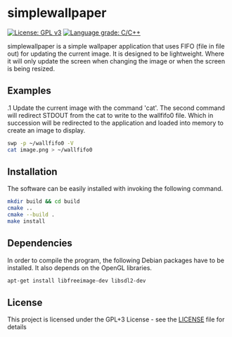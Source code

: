 # simplewallpaper
[![License: GPL v3](https://img.shields.io/badge/License-GPLv3-blue.svg)](https://www.gnu.org/licenses/gpl-3.0)
[![Language grade: C/C++](https://img.shields.io/lgtm/grade/cpp/g/voldien/swp.svg?logo=lgtm&logoWidth=18)](https://lgtm.com/projects/g/voldien/swp/context:cpp)

simplewallpaper is a simple wallpaper application that uses FIFO (file in file out) for updating the current image. It is designed to be lightweight. Where it will only update the screen when changing the image or when the screen is being resized.

## Examples

.1 Update the current image with the command 'cat'. The second command will redirect STDOUT from the cat to write to the wallfifo0 file. Which in succession will be redirected to the application and loaded into memory to create an image to display.
```bash
swp -p ~/wallfifo0 -V
cat image.png > ~/wallfifo0 
```

## Installation
The software can be easily installed with invoking the following command.
```bash
mkdir build && cd build
cmake ..
cmake --build .
make install
```

## Dependencies
In order to compile the program, the following Debian packages have to be installed.
It also depends on the OpenGL libraries.
```bash
apt-get install libfreeimage-dev libsdl2-dev
```
## License

This project is licensed under the GPL+3 License - see the [LICENSE](LICENSE) file for details